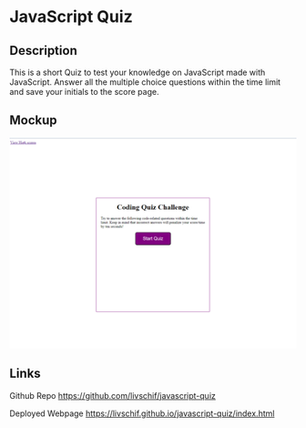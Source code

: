 # JavaScript Quiz

##  Description 

This is a short Quiz to test your knowledge on JavaScript made with JavaScript. Answer all the multiple choice questions within the time limit and save your initials to the score page.

## Mockup

![Mockup Photo](assets/quiz-mockup.png)

## Links
Github Repo
https://github.com/livschif/javascript-quiz

Deployed Webpage
https://livschif.github.io/javascript-quiz/index.html